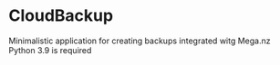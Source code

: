 # CloudBackup
 Minimalistic application for creating backups integrated witg Mega.nz  
 Python 3.9 is required
